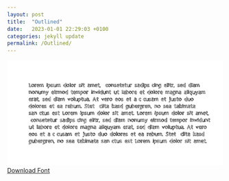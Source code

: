 ```yaml
---
layout: post
title:  "Outlined"
date:   2023-01-01 22:29:03 +0100
categories: jekyll update
permalink: /Outlined/
---
```


![Image](../fontimg/Outlined.png)
<br>
[Download Font](../fonts/Outlined.zip)